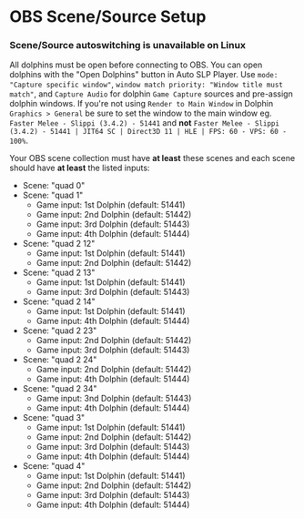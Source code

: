 # OBS Scene/Source Setup
### Scene/Source autoswitching is unavailable on Linux
All dolphins must be open before connecting to OBS.
You can open dolphins with the "Open Dolphins" button in Auto SLP Player.
Use `mode: "Capture specific window"`, `window match priority: "Window title must match"`, and `Capture Audio` for dolphin `Game Capture` sources and pre-assign dolphin windows.
If you're not using `Render to Main Window` in Dolphin `Graphics > General` be sure to set the window to the main window eg. `Faster Melee - Slippi (3.4.2) - 51441` and **not** `Faster Melee - Slippi (3.4.2) - 51441 | JIT64 SC | Direct3D 11 | HLE | FPS: 60 - VPS: 60 - 100%`.

Your OBS scene collection must have **at least** these scenes and each scene should have **at least** the listed inputs:
* Scene: "quad 0"
* Scene: "quad 1"
  * Game input: 1st Dolphin (default: 51441)
  * Game input: 2nd Dolphin (default: 51442)
  * Game input: 3rd Dolphin (default: 51443)
  * Game input: 4th Dolphin (default: 51444)
* Scene: "quad 2 12"
  * Game input: 1st Dolphin (default: 51441)
  * Game input: 2nd Dolphin (default: 51442)
* Scene: "quad 2 13"
  * Game input: 1st Dolphin (default: 51441)
  * Game input: 3rd Dolphin (default: 51443)
* Scene: "quad 2 14"
  * Game input: 1st Dolphin (default: 51441)
  * Game input: 4th Dolphin (default: 51444)
* Scene: "quad 2 23"
  * Game input: 2nd Dolphin (default: 51442)
  * Game input: 3rd Dolphin (default: 51443)
* Scene: "quad 2 24"
  * Game input: 2nd Dolphin (default: 51442)
  * Game input: 4th Dolphin (default: 51444)
* Scene: "quad 2 34"
  * Game input: 3nd Dolphin (default: 51443)
  * Game input: 4th Dolphin (default: 51444)
* Scene: "quad 3"
  * Game input: 1st Dolphin (default: 51441)
  * Game input: 2nd Dolphin (default: 51442)
  * Game input: 3rd Dolphin (default: 51443)
  * Game input: 4th Dolphin (default: 51444)
* Scene: "quad 4"
  * Game input: 1st Dolphin (default: 51441)
  * Game input: 2nd Dolphin (default: 51442)
  * Game input: 3rd Dolphin (default: 51443)
  * Game input: 4th Dolphin (default: 51444)
